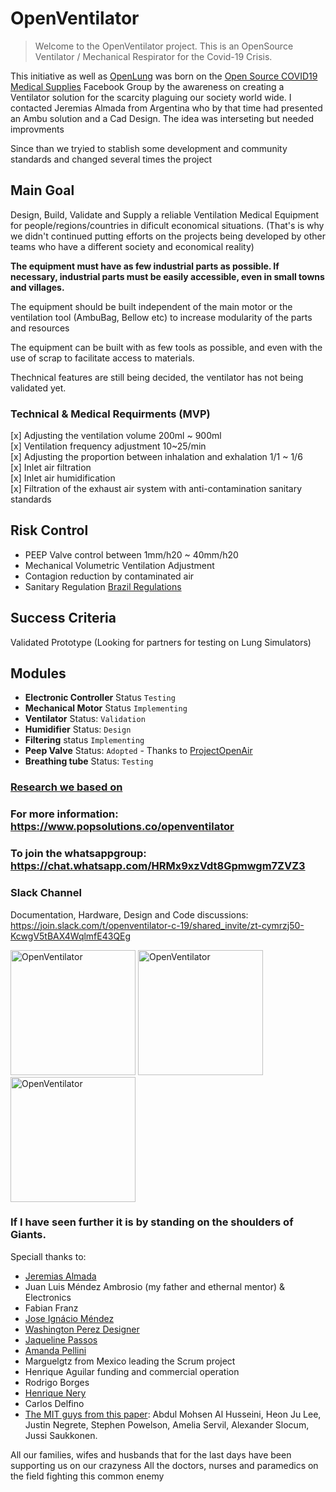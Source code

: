 # OpenVentilator
> Welcome to the OpenVentilator project. This is an OpenSource Ventilator / Mechanical Respirator for the Covid-19 Crisis.

This initiative as well as [OpenLung](https://gitlab.com/open-source-ventilator/OpenLung) was born on the [Open Source COVID19 Medical Supplies](https://web.facebook.com/groups/opensourcecovid19medicalsupplies/) Facebook Group by the awareness on creating a Ventilator solution for the scarcity plaguing our society world wide. I contacted Jeremias Almada from Argentina who by that time had presented an Ambu solution and a Cad Design. The idea was interseting but needed improvments

Since than we tryied to stablish some development and community standards and changed several times the project

## Main Goal
Design, Build, Validate and Supply a reliable Ventilation Medical Equipment for people/regions/countries in dificult economical situations. (That's is why we didn't continued putting efforts on the projects being developed by other teams who have a different society and economical reality)

**The equipment must have as few industrial parts as possible. If necessary, industrial parts must be easily accessible, even in small towns and villages.**

The equipment should be built independent of the main motor or the ventilation tool (AmbuBag, Bellow etc) to increase modularity of the parts and resources

The equipment can be built with as few tools as possible, and even with the use of scrap to facilitate access to materials. 

Thechnical features are still being decided, the ventilator has not being validated yet.

### Technical & Medical Requirments (MVP)
[x] Adjusting the ventilation volume 200ml ~ 900ml </br>
[x] Ventilation frequency adjustment 10~25/min </br>
[x] Adjusting the proportion between inhalation and exhalation 1/1 ~ 1/6 </br>
[x] Inlet air filtration </br> 
[x] Inlet air humidification </br>
[x] Filtration of the exhaust air system with anti-contamination sanitary standards </br>

## Risk Control
- PEEP Valve control between 1mm/h20 ~ 40mm/h20
- Mechanical Volumetric Ventilation Adjustment
- Contagion reduction by contaminated air
- Sanitary Regulation [Brazil Regulations](http://www.in.gov.br/en/web/dou/-/resolucao-rdc-n-356-de-23-de-marco-de-2020-249317437?fbclid=IwAR3tQyhVUPMqrTcX5HAW9Tq7MfYLCYCk8IwH2yqnO6RuaKEyzOCC9ImPHMI)

## Success Criteria
Validated Prototype (Looking for partners for testing on Lung Simulators)

## Modules
- **Electronic Controller** Status `Testing`
- **Mechanical Motor** Status `Implementing`
- **Ventilator** Status:  `Validation`
- **Humidifier**  Status:  `Design`
- **Filtering** status `Implementing`
- **Peep Valve** Status:  `Adopted` - Thanks to [ProjectOpenAir](https://www.youtube.com/watch?v=HEfCRcew_pk)
-  **Breathing tube** Status:  `Testing`
​

### [Research we based on]()

### For more information: https://www.popsolutions.co/openventilator

### To join the whatsappgroup: https://chat.whatsapp.com/HRMx9xzVdt8Gpmwgm7ZVZ3

### Slack Channel
Documentation, Hardware, Design and Code discussions: https://join.slack.com/t/openventilator-c-19/shared_invite/zt-cymrzj50-KcwgV5tBAX4WqlmfE43QEg


<p float="left">
	<img src="https://www.popsolutions.co/web/image/64944/WhatsApp%20Image%202020-03-24%20at%2015.12.42.jpeg" alt="OpenVentilator" height="200">
	<img src="https://www.popsolutions.co/web/image/64930/WhatsApp%20Image%202020-03-24%20at%2001.57.38.jpeg" alt="OpenVentilator" height="200">
	<img src="https://www.popsolutions.co/web/image/64933/WhatsApp%20Image%202020-03-24%20at%2001.42.24.jpeg" alt="OpenVentilator" height="200">
</p>

### If I have seen further it is by standing on the shoulders of Giants.

Speciall thanks to:
 - [Jeremias Almada](https://www.linkedin.com/in/almada-jerem%C3%ADas-43888680)
 - Juan Luis Méndez Ambrosio (my father and ethernal mentor) & Electronics
 - Fabian Franz
 - [Jose Ignácio Méndez](https://www.linkedin.com/in/jos%C3%A9-ignacio-m%C3%A9ndez-0ba3ab53/)
 - [Washington Perez Designer](https://www.linkedin.com/in/washingtonperez/) 
 - [Jaqueline Passos](https://www.linkedin.com/in/jaquelinepassos/)
 - [Amanda Pellini](https://www.linkedin.com/in/amanda-cristina-maciel-pellini-9177226a/)
 - Marguelgtz from Mexico leading the Scrum project
 - Henrique Aguilar funding and commercial operation
 - Rodrigo Borges 
 - [Henrique Nery](https://www.linkedin.com/in/henrique-nery-650216a2/) 
 - Carlos Delfino</br>
 - <a href="https://web.mit.edu/2.75/projects/DMD_2010_Al_Husseini.pdf">The MIT guys from this paper</a>: Abdul Mohsen Al Husseini, Heon Ju Lee, Justin Negrete, Stephen Powelson, Amelia Servil,
Alexander Slocum, Jussi Saukkonen. 


All our families, wifes and husbands that for the last days have been supporting us on our crazyness
All the doctors, nurses and paramedics on the field fighting this common enemy




